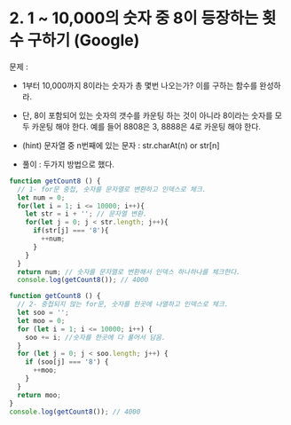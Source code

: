 # 2. 1 ~ 10,000의 숫자 중 8이 등장하는 횟수 구하기 (Google)
문제 : 
- 1부터 10,000까지 8이라는 숫자가 총 몇번 나오는가? 이를 구하는 함수를 완성하라.
- 단, 8이 포함되어 있는 숫자의 갯수를 카운팅 하는 것이 아니라 8이라는 숫자를 모두 카운팅 해야 한다. 예를 들어 8808은 3, 8888은 4로 카운팅 해야 한다.
- (hint) 문자열 중 n번째에 있는 문자 : str.charAt(n) or str[n]

- 풀이 : 두가지 방법으로 했다.
```javascript
function getCount8 () {
  // 1- for문 중첩, 숫자를 문자열로 변환하고 인덱스로 체크.
  let num = 0;
  for(let i = 1; i <= 10000; i++){
    let str = i + ''; // 문자열 변환.
    for(let j = 0; j < str.length; j++){
      if(str[j] === '8'){
        ++num;
      }
    }
  }
  return num; // 숫자를 문자열로 변환해서 인덱스 하나하나를 체크한다.
  console.log(getCount8()); // 4000
```

```javascript
function getCount8 () {
  // 2- 중첩되지 않는 for문, 숫자를 한곳에 나열하고 인덱스로 체크.
  let soo = '';
  let moo = 0;
  for (let i = 1; i <= 10000; i++) {
    soo += i; //숫자를 한곳에 다 풀어서 담음.
  }
  for (let j = 0; j < soo.length; j++) {
    if (soo[j] === '8') {
      ++moo;
    }
  }
  return moo;
}
console.log(getCount8()); // 4000
```